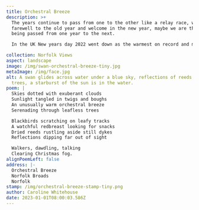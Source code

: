 ```yaml
---
title: Orchestral Breeze
description: >+
  The years continue to pass from one to the other like a relay race, we say
  farewell to the old year and welcome in the new year, maybe we are the battens
  being passed from one year to the next.

  In the UK New years day 2022 went down as the warmest on record and many took advantage of this, it was reported some even had barbeques. Most just took to their feet to get out and enjoy the unusually warm winter's day, the southerly winds brought the warmer air and cleared heads of the last remnants of ‘Christmas fog.’ 

collection: Norfolk Views
aspect: landscape
image: /img/swan-orchestral-breeze-tiny.jpg
metaImage: /img/face.jpg
alt: A swan glides across water under a blue sky, reflections of reeds and
  trees, a starburst of the sun is in the water.
poem: |
  Skies dotted with exuberant clouds
  Sunlight tangled in twigs and boughs
  An unusually warm orchestral breeze
  Serenading through leafless trees

  Blackbirds scratching on leafy tracks
  A watchful redbreast looking for snacks
  Dried reeds rustling aside still dykes 
  Reflections dipping far out of sight

  Walkers, dawdling, talking
  Clearing Christmas fog.
alignPoemLeft: false
address: |-
  Orchestral Breeze
  Norfolk Broads
  Norfolk
stamp: /img/orchestral-breeze-stamp-tiny.png
author: Caroline Whitehouse
date: 2023-01-01T08:00:03.586Z
---
```

